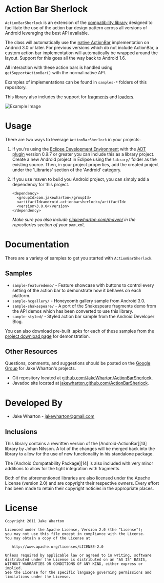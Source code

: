 Action Bar Sherlock
===================

`ActionBarSherlock` is an extension of the [compatibility library][4]
designed to facilitate the use of the action bar design pattern across all
versions of Android leveraging the best API available.

The class will automatically use the [native ActionBar][1] implementation on
Android 3.0 or later. For previous versions which do not include ActionBar, a
custom action bar implementation will automatically be wrapped around the
layout. Support for this goes all the way back to Android 1.6.

All interaction with these action bars is handled using `getSupportActionBar()`
with the normal native API.

Examples of implementations can be found in `samples-*` folders of this
repository.

This library also includes the support for [fragments][2] and [loaders][3].

![Example Image][5]


Usage
=====

There are two ways to leverage `ActionBarSherlock` in your projects:

 1. If you're using the [Eclipse Development Environment][6] with the [ADT
    plugin][7] version 0.9.7 or greater you can include this as a library
    project. Create a new Android project in Eclipse using the `library/` folder
    as the existing source. Then, in your project properties, add the created
    project under the 'Libraries' section of the 'Android' category.
 2. If you use maven to build you Android project, you can simply add a
    dependency for this project.
    
        <dependency>
          <groupId>com.jakewharton</groupId>
          <artifactId>android-actionbarsherlock</artifactId>
          <version>3.0.0</version>
        </dependency>
    
    *Make sure you also include [r.jakewharton.com/maven/][8] in the repositories
    section of your `pom.xml`.*



Documentation
=============

There are a variety of samples to get you started with `ActionBarSherlock`.


Samples
--------

 * `sample-featuredemo/` - Feature showcase with buttons to control every
   setting of the action bar to demonstrate how it behaves on each platform.
 * `sample-hcgallery/` - Honeycomb gallery sample from Android 3.0.
 * `sample-shakespeare/` - A port of the Shakespeare fragments demo from the API
   demos which has been converted to use this library.
 * `sample-styled/` - Styled action bar sample from the Android Developer Blog.

You can also download pre-built .apks for each of these samples from the
[project download page][9] for demonstration.


Other Resources
---------------

Questions, comments, and suggestions should be posted on the [Google Group][10]
for Jake Wharton's projects.

 * Git repository located at [github.com/JakeWharton/ActionBarSherlock][11].
 * Javadoc site located at [jakewharton.github.com/ActionBarSherlock][12].



Developed By
============

* Jake Wharton - <jakewharton@gmail.com>


Inclusions
----------

This library contains a rewritten version of the [Android-ActionBar][13] library
by Johan Nilsson. A lot of the changes will be merged back into the library to
allow for the use of new functionality in his standalone package.

The [Android Compatability Package][14] is also included with very minor
additions to allow for the tight integration with fragments.

Both of the aforementioned libraries are also licensed under the Apache License
(version 2.0) and are copyright their respective owners. Every effort has been
made to retain their copyright noticies in the appropriate places.


License
=======

    Copyright 2011 Jake Wharton

    Licensed under the Apache License, Version 2.0 (the "License");
    you may not use this file except in compliance with the License.
    You may obtain a copy of the License at

       http://www.apache.org/licenses/LICENSE-2.0

    Unless required by applicable law or agreed to in writing, software
    distributed under the License is distributed on an "AS IS" BASIS,
    WITHOUT WARRANTIES OR CONDITIONS OF ANY KIND, either express or implied.
    See the License for the specific language governing permissions and
    limitations under the License.





 [1]: http://developer.android.com/guide/topics/ui/actionbar.html
 [2]: http://developer.android.com/guide/topics/fundamentals/fragments.html
 [3]: http://developer.android.com/guide/topics/fundamentals/loaders.html
 [4]: http://android-developers.blogspot.com/2011/03/fragments-for-all.html
 [5]: http://img.jakewharton.com/ActionBarSherlock01.png
 [6]: http://www.eclipse.org
 [7]: http://developer.android.com/sdk/eclipse-adt.html
 [8]: http://r.jakewharton.com/maven/
 [9]: https://github.com/JakeWharton/ActionBarSherlock/downloads
 [10]: https://groups.google.com/forum/#!forum/jakewharton-projects
 [11]: https://github.com/JakeWharton/ActionBarSherlock/
 [12]: http://jakewharton.github.com/ActionBarSherlock/
